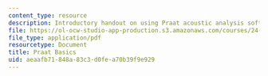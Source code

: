 ```yaml
---
content_type: resource
description: Introductory handout on using Praat acoustic analysis software.
file: https://ol-ocw-studio-app-production.s3.amazonaws.com/courses/24-910-topics-in-linguistic-theory-laboratory-phonology-spring-2007/aeaafb71848a83c3d0fea70b39f9e929_praat_basics.pdf
file_type: application/pdf
resourcetype: Document
title: Praat Basics
uid: aeaafb71-848a-83c3-d0fe-a70b39f9e929
---
```

